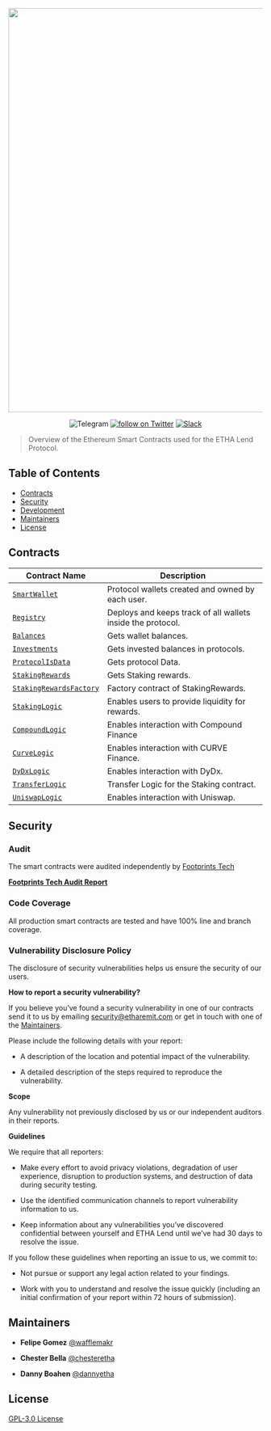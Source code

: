 <p align="center"><img src="http://etharemit.com/theme-assets/images/ETHA_Lend_prev.jpg" width="800" /></p>

<div align="center">
  <a href='https://t.me/ethalendcommunity' style="text-decoration:none;">
    <img src='https://img.shields.io/badge/chat-on%20telegram-9cf.svg?longCache=true' alt='Telegram' />
  </a>
  <a href="https://twitter.com/intent/follow?screen_name=ethalend">
        <img src="https://img.shields.io/twitter/follow/ethalend?style=social&logo=twitter"
            alt="follow on Twitter"></a>
   <a href='https://discord.com/invite/E9tqvR37Qs'>
    <img src='https://img.shields.io/badge/chat-on%20slack-brightgreen.svg?longCache=true' alt='Slack' />
  </a>
</div>

> Overview of the Ethereum Smart Contracts used for the ETHA Lend Protocol.

## Table of Contents

- [Contracts](#contracts)
- [Security](#security)
- [Development](#development)
- [Maintainers](#maintainers)
- [License](#license)

## Contracts

| Contract Name                                                                                                                        | Description                                                 |
| ------------------------------------------------------------------------------------------------------------------------------------ | ----------------------------------------------------------- |
| [`SmartWallet`](https://github.com/ethalend/ETHALend-v1-Contracts/blob/master/contracts/wallet/SmartWallet.sol)                      | Protocol wallets created and owned by each user.            |
| [`Registry`](https://github.com/ethalend/ETHALend-v1-Contracts/blob/master/contracts/registry/EthaRegistry.sol)                                                             | Deploys and keeps track of all wallets inside the protocol. |
| [`Balances`](https://github.com/ethalend/ETHALend-v1-Contracts/blob/master/contracts/adapters/Balances.sol)                          | Gets wallet balances.                                       |
| [`Investments`](https://github.com/ethalend/ETHALend-v1-Contracts/blob/master/contracts/adapters/Investments.sol)                    | Gets invested balances in protocols.                        |
| [`ProtocolIsData`](https://github.com/ethalend/ETHALend-v1-Contracts/blob/master/contracts/adapters/ProtocolsData.sol)               | Gets protocol Data.                                         |
| [`StakingRewards`](https://github.com/ethalend/ETHALend-v1-Contracts/blob/master/contracts/staking/StakingRewards.sol)               | Gets Staking rewards.                                       |
| [`StakingRewardsFactory`](https://github.com/ethalend/ETHALend-v1-Contracts/blob/master/contracts/staking/StakingRewardsFactory.sol) | Factory contract of StakingRewards.                         |
| [`StakingLogic`](https://github.com/ethalend/ETHALend-v1-Contracts/blob/master/contracts/logics/StakingLogic.sol)                    | Enables users to provide liquidity for rewards.             |
| [`CompoundLogic`](https://github.com/ethalend/ETHALend-v1-Contracts/blob/master/contracts/logics/CompoundLogic.sol)                  | Enables interaction with Compound Finance                   |
| [`CurveLogic`](https://github.com/ethalend/ETHALend-v1-Contracts/blob/master/contracts/logics/CurveLogic.sol)                        | Enables interaction with CURVE Finance.                     |
| [`DyDxLogic`](https://github.com/ethalend/ETHALend-v1-Contracts/blob/master/contracts/logics/DyDxLogic.sol)                          | Enables interaction with DyDx.                              |
| [`TransferLogic`](https://github.com/ethalend/ETHALend-v1-Contracts/blob/master/contracts/logics/TransferLogic.sol)                  | Transfer Logic for the Staking contract.                    |
| [`UniswapLogic`](https://github.com/ethalend/ETHALend-v1-Contracts/blob/master/contracts/logics/UniswapLogic.sol)                    | Enables interaction with Uniswap.                           |

## Security

### Audit

The smart contracts were audited independently by
[Footprints Tech](https://www.linkedin.com/company/footprints-tech/)

**[Footprints Tech Audit Report](https://github.com/ethalend/ETHALend-v1-Contracts/blob/master/Audits/Etha_Lend_Audit_Final.pdf)**

### Code Coverage

All production smart contracts are tested and have 100% line and branch coverage.

### Vulnerability Disclosure Policy

The disclosure of security vulnerabilities helps us ensure the security of our users.

**How to report a security vulnerability?**

If you believe you’ve found a security vulnerability in one of our contracts
send it to us by emailing [security@etharemit.com](mailto:security@etharemit.com)
or get in touch with one of the [Maintainers](#maintainers).

Please include the following details with your report:

- A description of the location and potential impact of the vulnerability.

- A detailed description of the steps required to reproduce the vulnerability.

**Scope**

Any vulnerability not previously disclosed by us or our independent auditors in their reports.

**Guidelines**

We require that all reporters:

- Make every effort to avoid privacy violations, degradation of user experience,
  disruption to production systems, and destruction of data during security testing.

- Use the identified communication channels to report vulnerability information to us.

- Keep information about any vulnerabilities you’ve discovered confidential between yourself and ETHA Lend until we’ve had 30 days to resolve the issue.

If you follow these guidelines when reporting an issue to us, we commit to:

- Not pursue or support any legal action related to your findings.

- Work with you to understand and resolve the issue quickly
  (including an initial confirmation of your report within 72 hours of submission).

## Maintainers

- **Felipe Gomez**
  [@wafflemakr](https://t.me/wafflemakr)

- **Chester Bella**
  [@chesteretha](https://t.me/chesteretha)

- **Danny Boahen**
  [@dannyetha](https://t.me/dannyetha)

## License

[GPL-3.0 License](./blob/master/LICENSE)
